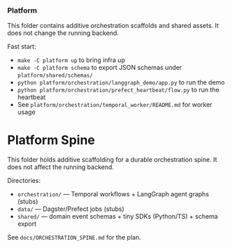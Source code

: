 ### Platform

This folder contains additive orchestration scaffolds and shared assets. It does not change the
running backend.

Fast start:

- `make -C platform up` to bring infra up
- `make -C platform schema` to export JSON schemas under `platform/shared/schemas/`
- `python platform/orchestration/langgraph_demo/app.py` to run the demo
- `python platform/orchestration/prefect_heartbeat/flow.py` to run the heartbeat
- See `platform/orchestration/temporal_worker/README.md` for worker usage

# Platform Spine

This folder holds additive scaffolding for a durable orchestration spine. It does not affect the
running backend.

Directories:

- `orchestration/` — Temporal workflows + LangGraph agent graphs (stubs)
- `data/` — Dagster/Prefect jobs (stubs)
- `shared/` — domain event schemas + tiny SDKs (Python/TS) + schema export

See `docs/ORCHESTRATION_SPINE.md` for the plan.
